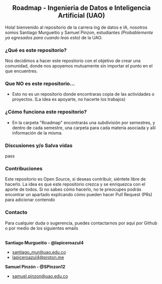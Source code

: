 <h2 align="center"> Roadmap - Ingenieria de Datos e Inteligencia Artificial (UAO)</h2>

Hola! bienvenido al repositorio de la carrera ing de datos e IA, nosotros somos Santiago Murgueitio y Samuel Pinzon, estudiantes *(Probablemente ya egresados para cuando leas esto)* de la UAO. 

<h3 align="left"> ¿Qué es este repositorio? </h3>

Nos decidimos a hacer este repositorio con el objetivo de crear una comunidad, donde nos apoyemos mutuamente sin importar el punto en el que encuentres.

<h3 align="left"> Que NO es este repositorio... </h3>

- Esto no es un repositorio donde encontraras copia de las actividades o proyectos. (La idea es apoyarte, no hacerte los trabajos)

<h3 align="left"> ¿Cómo funciona este repositorio? </h3>

- En la carpeta "Roadmap" encontrarás una subdivisión por semestres, y dentro de cada semestre, una carpeta para cada materia asociada y allí información de la misma. 

<h3 align="left"> Discusiones y/o Salva vidas </h3>
pass

<h3 align="left"> Contribuciones </h3>

Este repositorio es Open Source, si deseas contribuir, siéntete libre de hacerlo. La idea es que este repositorio crezca y se enriquezca con el aporte de todos. Si no sabes cómo hacerlo, no te preocupes podrás encontrar un apartado explicando cómo pueden hacer Pull Request (PRs) para adicionar contenido

<h3 align="left"> Contacto </h3>
Para cualquier duda o sugerencia, puedes contactarnos por aquí por Github o por medio de los siguientes emails 


<br>**Santiago Murgueitio - @lapiceroazul4**
- santiago_mur@uao.edu.co
- lapiceroazul4@proton.me

**Samuel Pinzón - @SPinzon12**
- samuel.pinzon@uao.edu.co